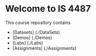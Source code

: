 # Welcome to IS 4487
This course repository contains
- [Datasets] (./DataSets) 
- [Demos] (./Demos)
- [Labs] (./Labs)  
- [Assignments] (./Assignments) 